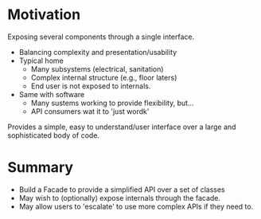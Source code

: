 # Motivation

Exposing several components through a single interface.

- Balancing complexity and presentation/usability
- Typical home
  - Many subsystems (electrical, sanitation)
  - Complex internal structure (e.g., floor laters)
  - End user is not exposed to internals.
- Same with software
  - Many sustems working to provide flexibility, but...
  - API consumers wat it to 'just wordk'

Provides a simple, easy to understand/user interface over a large and sophisticated body of code.

# Summary

- Build a Facade to provide a simplified API over a set of classes
- May wish to (optionally) expose internals through the facade.
- May allow users to 'escalate' to use more complex APIs if they need to.
